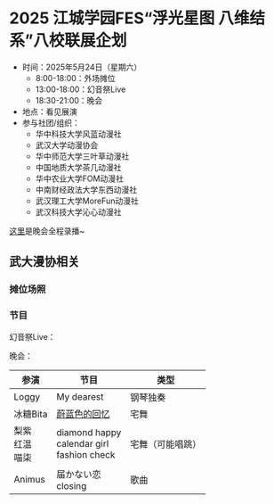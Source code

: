 # 2025 江城学园FES“浮光星图 八维结系”八校联展企划

- 时间：2025年5月24日（星期六）
  - 8:00-18:00：外场摊位
  - 13:00-18:00：幻音祭Live
  - 18:30-21:00：晚会
- 地点：看见展演
- 参与社团/组织：
  - 华中科技大学风蓝动漫社
  - 武汉大学动漫协会
  - 华中师范大学三叶草动漫社
  - 中国地质大学茶几动漫社
  - 华中农业大学FOM动漫社
  - 中南财经政法大学东西动漫社
  - 武汉理工大学MoreFun动漫社
  - 武汉科技大学沁心动漫社

[这里](https://www.bilibili.com/video/BV1n77PzuEsc)是晚会全程录播~

## 武大漫协相关

### 摊位场照

### 节目

幻音祭Live：



晚会：

| 参演                 | 节目                                                        | 类型             |
| -------------------- | ----------------------------------------------------------- | ---------------- |
| Loggy                | My dearest                                                  | 钢琴独奏         |
| 冰糖Bita             | [蔚蓝色的回忆](https://www.bilibili.com/video/BV11GTHzuEtz) | 宅舞             |
| 梨紫<br>红温<br>喵柒 | diamond happy<br>calendar girl<br>fashion check             | 宅舞（可能唱跳） |
| Animus               | 届かない恋<br>closing                                       | 歌曲             |

